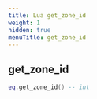 ```yaml
---
title: Lua get_zone_id
weight: 1
hidden: true
menuTitle: get_zone_id
---
```

## get_zone_id
```lua
eq.get_zone_id() -- int
```